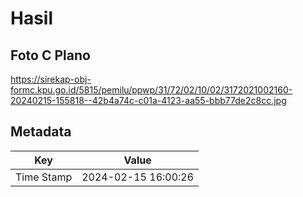 # Hasil

## Foto C Plano

https://sirekap-obj-formc.kpu.go.id/5815/pemilu/ppwp/31/72/02/10/02/3172021002160-20240215-155818--42b4a74c-c01a-4123-aa55-bbb77de2c8cc.jpg


## Metadata

| Key        | Value               |
| ---------- | ------------------- |
| Time Stamp | 2024-02-15 16:00:26 |



